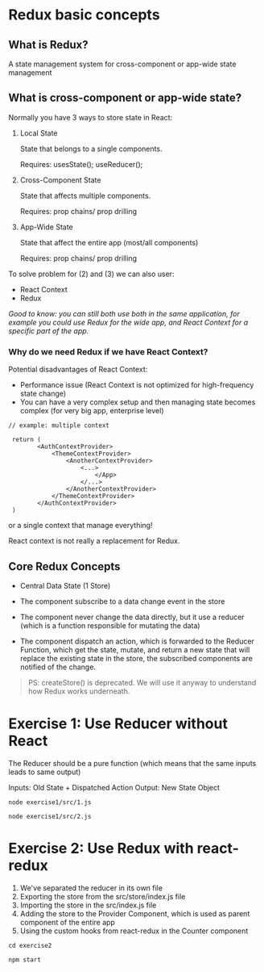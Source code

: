 # Redux basic concepts

## What is Redux?

A state management system for cross-component or app-wide state management

## What is cross-component or app-wide state?

Normally you have 3 ways to store state in React:

1) Local State

    State that belongs to a single components.

    Requires: usesState(); useReducer();

2) Cross-Component State

    State that affects multiple components.

    Requires: prop chains/ prop drilling

3) App-Wide State

    State that affect the entire app (most/all components)

    Requires: prop chains/ prop drilling


To solve problem for (2) and (3) we can also user:
 - React Context
 - Redux

*Good to know: you can still both use both in the same application, for example you could use Redux for the wide app, and React Context for a specific part of the app.*

### Why do we need Redux if we have React Context?

Potential disadvantages of React Context:

- Performance issue (React Context is not optimized for high-frequency state change)
- You can have a very complex setup and then managing state becomes complex (for very big app, enterprise level)



```
// example: multiple context 

 return (
        <AuthContextProvider>
            <ThemeContextProvider>
                <AnotherContextProvider>
                    <...>
                        </App>
                    </...>
                </AnotherContextProvider>
            </ThemeContextProvider>
        </AuthContextProvider>
 )
```

 or a single context that manage everything!

React context is not really a replacement for Redux.



## Core Redux Concepts
- Central Data State (1 Store)

- The component subscribe to a data change event in the store
- The component never change the data directly, but it use a reducer (which is a function responsible for mutating the data)
- The component dispatch an action, which is forwarded to the Reducer Function, which get the state, mutate, and return a new state that will replace the existing state in the store, the subscribed components are notified of the change.

> PS: createStore() is deprecated. We will use it anyway to understand how Redux works underneath.


# Exercise 1: Use Reducer without React

The Reducer should be a pure function (which means that the same inputs leads to same output)

Inputs: Old State + Dispatched Action
Output: New State Object

```node exercise1/src/1.js```

```node exercise1/src/2.js```

# Exercise 2: Use Redux with react-redux

1) We've separated the reducer in its own file
2) Exporting the store from the src/store/index.js file
3) Importing the store in the src/index.js file
4) Adding the store to the Provider Component, which is used as parent component of the entire app
4) Using the custom hooks from react-redux in the Counter component

```cd exercise2```

```npm start```

